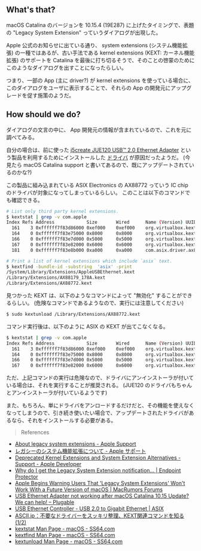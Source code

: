 ## What's that?

macOS Catalina のバージョンを 10.15.4 (19E287) に上げたタイミングで、表題の "Legacy System Extension" っていうダイアログが出現した。

Apple 公式のお知らせに出ている通り、 system extensions (システム機能拡張) の一種ではあるが、古い手法である kernel extensions (KEXT: カーネル機能拡張) のサポートを Catalina を最後に打ち切るそうで、そのことの啓蒙のためにこのようなダイアログを出すことになったらしい。

つまり、一部の App (主に driver?) が kernel extensions を使っている場合に、このダイアログをユーザに表示することで、それらの App の開発元にアップグレードを促す施策のようだ。


## How should we do?

ダイアログの文言の中に、 App 開発元の情報が含まれているので、これを元に調べてみる。

自分の場合は、前に使った [j5create JUE120 USB™ 2.0 Ethernet Adapter](https://en.j5create.com/products/jue120) という製品を利用するためにインストールした [ドライバ](https://en.j5create.com/pages/drivers) が原因だったようだ。 (今見たら macOS Catalina support と書いてあるので、既にアップデートされているのかな?)

この製品に組み込まれている ASIX Electronics の AX88772 っていう IC chip のドライバが対象になってしまっているらしい。
このことは以下のコマンドでも確認できる。

```sh
# List only third party kernel extensions.
$ kextstat | grep -v com.apple
Index Refs Address            Size       Wired      Name (Version) UUID <Linked Against>
  161    3 0xffffff7f83d86000 0xef000    0xef000    org.virtualbox.kext.VBoxDrv (6.0.2) 23F2E3C8-C38A-3339-9A6E-08F8AD6CA635 <8 6 5 3 1>
  164    0 0xffffff7f83e75000 0x8000     0x8000     org.virtualbox.kext.VBoxUSB (6.0.2) E73ADEDC-4A15-36FB-B741-2373408F514B <163 161 59 8 6 5 3 1>
  166    0 0xffffff7f83e7d000 0x5000     0x5000     org.virtualbox.kext.VBoxNetFlt (6.0.2) 016CC2E0-4FB7-3DBA-A725-D353DF9D7DC9 <161 8 6 5 3 1>
  167    0 0xffffff7f83e82000 0x6000     0x6000     org.virtualbox.kext.VBoxNetAdp (6.0.2) 5044F02A-8CCC-36A9-A1B5-E31D27F69B62 <161 6 5 1>
  181    0 0xffffff7f83e8b000 0xa000     0xa000     com.asix.driver.ax88772 (1.6.0) 4094EF2F-D3D7-346E-B162-5D0EA479B99F <59 18 8 6 5 3 1>
```
```sh
# Print a list of kernel extensions which include `asix` text.
$ kextfind -bundle-id -substring  'asix' -print
/System/Library/Extensions/AppleUSBEthernet.kext
/Library/Extensions/AX88179_178A.kext
/Library/Extensions/AX88772.kext
```

見つかった KEXT は、以下のようなコマンドによって "無効化" することができるらしい。 (危険なコマンドであるようなので、実行には注意してください)

```sh
$ sudo kextunload /Library/Extensions/AX88772.kext
```

コマンド実行後は、以下のように ASIX の KEXT が出てこなくなる。

```sh
$ kextstat | grep -v com.apple
Index Refs Address            Size       Wired      Name (Version) UUID <Linked Against>
  161    3 0xffffff7f83d86000 0xef000    0xef000    org.virtualbox.kext.VBoxDrv (6.0.2) 23F2E3C8-C38A-3339-9A6E-08F8AD6CA635 <8 6 5 3 1>
  164    0 0xffffff7f83e75000 0x8000     0x8000     org.virtualbox.kext.VBoxUSB (6.0.2) E73ADEDC-4A15-36FB-B741-2373408F514B <163 161 59 8 6 5 3 1>
  166    0 0xffffff7f83e7d000 0x5000     0x5000     org.virtualbox.kext.VBoxNetFlt (6.0.2) 016CC2E0-4FB7-3DBA-A725-D353DF9D7DC9 <161 8 6 5 3 1>
  167    0 0xffffff7f83e82000 0x6000     0x6000     org.virtualbox.kext.VBoxNetAdp (6.0.2) 5044F02A-8CCC-36A9-A1B5-E31D27F69B62 <161 6 5 1>
```

ただ、上記コマンドの実行は危険なので、ドライバにアンインストーラが付いている場合は、それを実行することが推奨される。
(JUE120 のドライバもちゃんとアンインストーラが付いているようです)

また、もちろん、単にドライバをアンロードするだけだと、その機能を使えなくなってしまうので、引き続き使いたい場合で、アップデートされたドライバがあるなら、それをインストールする必要がある。

> References

- [About legacy system extensions - Apple Support](https://support.apple.com/en-us/HT210999)
- [レガシーのシステム機能拡張について - Apple サポート](https://support.apple.com/ja-jp/HT210999)
- [Deprecated Kernel Extensions and System Extension Alternatives - Support - Apple Developer](https://developer.apple.com/support/kernel-extensions/)
- [Why do I get the Legacy System Extension notification… | Endpoint Protector](https://www.endpointprotector.com/support/endpoint-protector/why-do-i-get-the-legacy-system-extension-notification-on-macos-10.15.4-catalina-beta-versions)
- [Apple Begins Warning Users That 'Legacy System Extensions' Won't Work With a Future Version of macOS | MacRumors Forums](https://forums.macrumors.com/threads/2227960/)
- [USB Ethernet Adapter not working after macOS Catalina 10.15 Update? We can help! – Plugable](https://plugable.com/2019/10/04/usb-ethernet-adapter-not-working-after-macos-catalina-10-15-update-we-can-help/)
- [USB Ethernet Controller - USB 2.0 to Gigabit Ethernet | ASIX](https://www.asix.com.tw/products.php?op=ProductList&PLine=71&PSeries=100)
- [ASCII.jp：不要なドライバーをスッキリ整理、KEXT関連コマンドを知る (1/2)](https://ascii.jp/elem/000/000/544/544198/)
- [kextstat Man Page - macOS - SS64.com](https://ss64.com/osx/kextstat.html)
- [kextfind Man Page - macOS - SS64.com](https://ss64.com/osx/kextfind.html)
- [kextunload Man Page - macOS - SS64.com](https://ss64.com/osx/kextunload.html)
